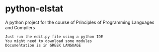 # python-elstat
A python project for the course of Principles of Programming Languages and Compilers
~~~RUN~~~
Just run the edit.py file using a python IDE
You might need to download some modules
Documentation is in GREEK LANGUAGE
